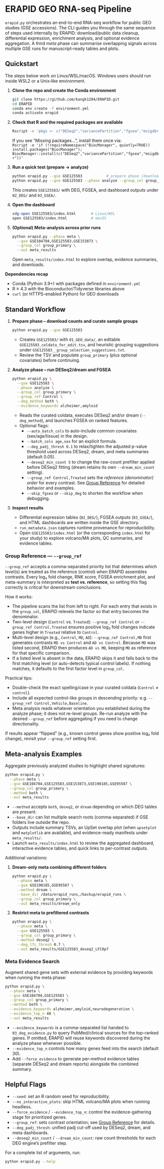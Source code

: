 # ERAPID GEO RNA-seq Pipeline

`erapid.py` orchestrates an end-to-end RNA-seq workflow for public GEO studies (GSE accessions). The CLI guides you through the same sequence of steps used internally by ERAPID: download/public data cleanup, differential expression, enrichment analysis, and optional evidence aggregation. A third *meta* phase can summarise overlapping signals across multiple GSE runs for manuscript-ready tables and plots.

## Quickstart

The steps below work on Linux/WSL/macOS. Windows users should run inside WSL2 or a Unix‑like environment.

1. **Clone the repo and create the Conda environment**  
   ```bash
   git clone https://github.com/kangk1204/ERAPID.git
   cd ERAPID
   conda env create -f environment.yml
   conda activate erapid
   ```

2. **Check that R and the required packages are available**  
   ```bash
   Rscript -e 'pkgs <- c("DESeq2","variancePartition","fgsea","msigdbr"); missing <- pkgs[!sapply(pkgs, requireNamespace, quietly=TRUE)]; if (length(missing)) { cat("Missing packages:", paste(missing, collapse=", "), "\n"); quit(save="no", status=1); } else { cat("All packages available.\\n"); }'
   ```
   If you see “Missing packages…”, install them once via:  
   `Rscript -e 'if (!requireNamespace("BiocManager", quietly=TRUE)) install.packages("BiocManager"); BiocManager::install(c("DESeq2","variancePartition","fgsea","msigdbr"))'`

3. **Run a quick test (prepare → analyze)**  
   ```bash
   python erapid.py --gse GSE125583           # prepare phase (downloads data + editable metadata)
   python erapid.py --gse GSE125583 --phase analyze --group_col group_primary --group_ref Control
   ```
   This creates `GSE125583/` with DEG, FGSEA, and dashboard outputs under `02_DEG/` and `03_GSEA/`.

4. **Open the dashboard**  
   ```bash
   xdg-open GSE125583/index.html       # Linux/WSL
   open GSE125583/index.html           # macOS
   ```

5. **(Optional) Meta-analysis across prior runs**  
   ```bash
   python erapid.py --phase meta \
     --gse GSE104704,GSE125583,GSE153873 \
     --group_col group_primary \
     --out meta_results
   ```
   Open `meta_results/index.html` to explore overlap, evidence summaries, and downloads.

**Dependencies recap**
- Conda (Python 3.9+) with packages defined in `environment.yml`
- R ≥ 4.3 with the Bioconductor/Tidyverse libraries above
- `curl` (or HTTPS-enabled Python) for GEO downloads

## Standard Workflow

1. **Prepare phase – download counts and curate sample groups**

   ```bash
   python erapid.py --gse GSE125583
   ```

   - Creates `GSE125583/` with `01_GEO_data/`, an editable `GSE125583_coldata_for_edit.tsv`, and heuristic grouping suggestions under `GSE125583__group_selection_suggestions.txt`.
   - Review the TSV and populate `group_primary` (plus optional covariates) before continuing.

2. **Analyze phase – run DESeq2/dream and FGSEA**

   ```bash
   python erapid.py \
     --gse GSE125583 \
     --phase analyze \
     --group_col group_primary \
     --group_ref Control \
     --deg_method both \
     --evidence_keywords alzheimer,amyloid
   ```

   - Reads the curated coldata, executes DESeq2 and/or dream (`--deg_method`), and launches FGSEA on ranked features.
   - Optional flags:
     - `--auto_batch_cols` to auto-include common covariates (sex/age/tissue) in the design.
     - `--batch_cols age,sex` for an explicit formula.
     - `--deg_padj_thresh 0.1` to relax/tighten the adjusted p-value threshold used across DESeq2, dream, and meta summaries (default 0.05).
     - `--deseq2_min_count 5` to change the raw-count prefilter applied before DESeq2 fitting (dream retains its own `--dream_min_count` setting).
     - `--group_ref Control,Treated` sets the *reference (denominator) order* for every contrast. See [Group Reference](#group-reference---group_ref) for detailed behavior and examples.
     - `--skip_fgsea` or `--skip_deg` to shorten the workflow when debugging.

3. **Inspect results**
   - Differential expression tables (`02_DEG/`), FGSEA outputs (`03_GSEA/`), and HTML dashboards are written inside the GSE directory.
   - `run_metadata.json` captures runtime provenance for reproducibility.
   - Open `GSE125583/index.html` (or the corresponding `index.html` for your study) to explore volcano/MA plots, QC summaries, and evidence tables.

### Group Reference — `--group_ref`

`--group_ref` accepts a comma-separated priority list that determines which level(s) are treated as the reference (control) when ERAPID assembles contrasts. Every log₂ fold change, RNK score, FGSEA enrichment plot, and meta-summary is interpreted as **test vs. reference**, so setting this flag correctly is critical for downstream conclusions.

How it works:
- The pipeline scans the list from left to right. For each entry that exists in the `group_col`, ERAPID relevels the factor so that entry becomes the denominator.
- Two-level design (`Control` vs. `Treated`): `--group_ref Control` or `--group_ref Control,Treated` ensures positive log₂ fold changes indicate genes higher in `Treated` relative to `Control`.
- Multi-level design (e.g., `Control`, `MD`, `AD`): `--group_ref Control,MD` first generates contrasts `MD vs Control` and `AD vs Control`. Because `MD` was listed second, ERAPID then produces `AD vs MD`, keeping `MD` as reference for that specific comparison.
- If a listed level is absent in the data, ERAPID skips it and falls back to the first matching level (or auto-detects typical control labels). If nothing matches, it defaults to the first factor level in `group_col`.

Practical tips:
- Double-check the exact spelling/case in your curated coldata (`Control` ≠ `control`).
- Include all expected control-like groups in descending priority: e.g. `--group_ref Control,Vehicle,Baseline`.
- Meta analysis reads whatever orientation you established during the analyze phase; it does not re-level groups. Re-run analyze with the desired `--group_ref` before aggregating if you need to change directionality.

If results appear “flipped” (e.g., known control genes show positive log₂ fold change), revisit your `--group_ref` setting first.

## Meta-analysis Examples

Aggregate previously analyzed studies to highlight shared signatures:

```bash
python erapid.py \
  --phase meta \
  --gse GSE104704,GSE125583,GSE153873,GSE190185,GSE95587 \
  --group_col group_primary \
  --method both \
  --out meta_results
```

- `--method` accepts `both`, `deseq2`, or `dream` depending on which DEG tables are present.
- `--base_dir` can list multiple search roots (comma-separated) if GSE folders live outside the repo.
- Outputs include summary TSVs, an UpSet overlap plot (when `upsetplot` and `matplotlib` are available), and evidence-ready manifests under `meta_results/`.
- Launch `meta_results/index.html` to review the aggregated dashboard, interactive evidence tables, and quick links to per-contrast outputs.

Additional variations:

1. **Dream-only meta combining different folders**
   ```bash
   python erapid.py \
     --phase meta \
     --gse GSE190185,GSE95587 \
     --method dream \
     --base_dir /data/erapid_runs,/backup/erapid_runs \
     --group_col group_primary \
     --out meta_results/dream_only
   ```

2. **Restrict meta to prefiltered contrasts**
   ```bash
   python erapid.py \
     --phase meta \
     --gse GSE125583 \
     --group_col group_primary \
     --method deseq2 \
     --deg_lfc_thresh 0.7 \
     --out meta_results/GSE125583_deseq2_LFC0p7
   ```

### Meta Evidence Search

Augment shared gene sets with external evidence by providing keywords when running the meta phase:

```bash
python erapid.py \
  --phase meta \
  --gse GSE104704,GSE125583 \
  --group_col group_primary \
  --method both \
  --evidence_keywords alzheimer,amyloid,neurodegeneration \
  --evidence_top_n 40 \
  --out meta_results
```

- `--evidence_keywords` is a comma-separated list handed to `03_deg_evidence.py` to query PubMed/clinical sources for the top-ranked genes. If omitted, ERAPID will reuse keywords discovered during the analyze phase whenever possible.
- `--evidence_top_n` controls how many genes feed into the search (default 30).
- Add `--force_evidence` to generate per-method evidence tables (separate DESeq2 and dream reports) alongside the combined summary.

## Helpful Flags

- `--seed`: set an R random seed for reproducibility.
- `--no_interactive_plots`: skip HTML volcano/MA plots when running headless.
- `--force_evidence` / `--evidence_top_n`: control the evidence-gathering stage for prioritized genes.
- `--group_ref`: sets contrast orientation; see [Group Reference](#group-reference---group_ref) for details.
- `--deg_padj_thresh`: unified padj cut-off used by DESeq2, dream, and meta dashboards.
- `--deseq2_min_count` / `--dream_min_count`: raw count thresholds for each DEG engine’s prefilter step.

For a complete list of arguments, run:

```bash
python erapid.py --help
```
